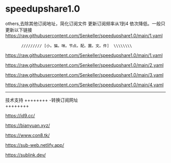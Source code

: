 # speedupshare1.0
others,去除其他订阅地址，简化订阅文件
更新订阅频率从1到4 依次降低。一般只更新以下链接
https://raw.githubusercontent.com/Senkeller/speedupshare1.0/main/1.yaml

           ///////// [小。猫。咪。节点。配。置。文。件]  \\\\\\\\
           
           
https://raw.githubusercontent.com/Senkeller/speedupshare1.0/main/1.yaml

https://raw.githubusercontent.com/Senkeller/speedupshare1.0/main/2.yaml

https://raw.githubusercontent.com/Senkeller/speedupshare1.0/main/3.yaml

https://raw.githubusercontent.com/Senkeller/speedupshare1.0/main/4.yaml





































_________________________________________________________________________________________________________________________________________________________________________________
技术支持
++++++++
-转换订阅网址                   
++++++++

https://id9.cc/

https://bianyuan.xyz/

https://www.con8.tk/

https://sub-web.netlify.app/

https://sublink.dev/
